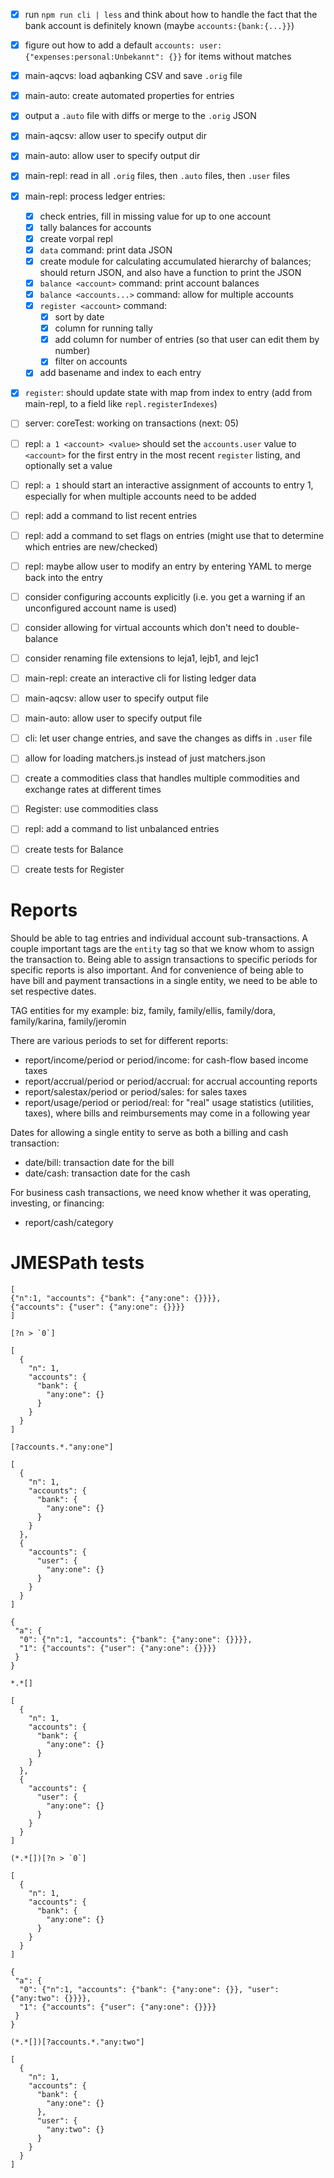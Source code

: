 * [x] run ``npm run cli | less`` and think about how to handle the fact that the bank account is definitely known (maybe `accounts:{bank:{...}}`)
* [x] figure out how to add a default `accounts: user: {"expenses:personal:Unbekannt": {}}` for items without matches
* [x] main-aqcvs: load aqbanking CSV and save `.orig` file
* [x] main-auto: create automated properties for entries
* [x] output a `.auto` file with diffs or merge to the `.orig` JSON
* [x] main-aqcsv: allow user to specify output dir
* [x] main-auto: allow user to specify output dir
* [x] main-repl: read in all `.orig` files, then `.auto` files, then `.user` files
* [x] main-repl: process ledger entries:
	* [x] check entries, fill in missing value for up to one account
	* [x] tally balances for accounts
	* [x] create vorpal repl
	* [x] `data` command: print data JSON
	* [x] create module for calculating accumulated hierarchy of balances; should return JSON, and also have a function to print the JSON
	* [x] `balance <account>` command: print account balances
	* [x] `balance <accounts...>` command: allow for multiple accounts
	* [x] `register <account>` command:
		* [x] sort by date
		* [x] column for running tally
		* [x] add column for number of entries (so that user can edit them by number)
		* [x] filter on accounts
	* [x] add basename and index to each entry
* [x] `register`: should update state with map from index to entry (add from main-repl, to a field like `repl.registerIndexes`)
* [ ] server: coreTest: working on transactions (next: 05)
* [ ] repl: `a 1 <account> <value>` should set the `accounts.user` value to `<account>` for the first entry in the most recent `register` listing, and optionally set a value
* [ ] repl: `a 1` should start an interactive assignment of accounts to entry 1, especially for when multiple accounts need to be added
* [ ] repl: add a command to list recent entries
* [ ] repl: add a command to set flags on entries (might use that to determine which entries are new/checked)
* [ ] repl: maybe allow user to modify an entry by entering YAML to merge back into the entry
* [ ] consider configuring accounts explicitly (i.e. you get a warning if an unconfigured account name is used)
* [ ] consider allowing for virtual accounts which don't need to double-balance
* [ ] consider renaming file extensions to leja1, lejb1, and lejc1
* [ ] main-repl: create an interactive cli for listing ledger data
* [ ] main-aqcsv: allow user to specify output file
* [ ] main-auto: allow user to specify output file
* [ ] cli: let user change entries, and save the changes as diffs in `.user` file
* [ ] allow for loading matchers.js instead of just matchers.json
* [ ] create a commodities class that handles multiple commodities and exchange rates at different times
* [ ] Register: use commodities class
* [ ] repl: add a command to list unbalanced entries

* [ ] create tests for Balance
* [ ] create tests for Register

# Reports

Should be able to tag entries and individual account sub-transactions.
A couple important tags are the `entity` tag so that we know whom to assign
the transaction to.  Being able to assign transactions to specific periods
for specific reports is also important.  And for convenience of being able to
have bill and payment transactions in a single entity, we need to be able to
set respective dates.

TAG entities for my example: biz, family, family/ellis, family/dora, family/karina, family/jeromin

There are various periods to set for different reports:

* report/income/period or period/income: for cash-flow based income taxes
* report/accrual/period or period/accrual: for accrual accounting reports
* report/salestax/period or period/sales: for sales taxes
* report/usage/period or period/real: for "real" usage statistics (utilities, taxes), where bills and reimbursements may come in a following year

Dates for allowing a single entity to serve as both a billing and cash transaction:

* date/bill: transaction date for the bill
* date/cash: transaction date for the cash

For business cash transactions, we need know whether it was operating, investing, or financing:

* report/cash/category

# JMESPath tests

```
[
{"n":1, "accounts": {"bank": {"any:one": {}}}},
{"accounts": {"user": {"any:one": {}}}}
]

[?n > `0`]

[
  {
    "n": 1,
    "accounts": {
      "bank": {
        "any:one": {}
      }
    }
  }
]

[?accounts.*."any:one"]

[
  {
    "n": 1,
    "accounts": {
      "bank": {
        "any:one": {}
      }
    }
  },
  {
    "accounts": {
      "user": {
        "any:one": {}
      }
    }
  }
]
```


```
{
 "a": {
  "0": {"n":1, "accounts": {"bank": {"any:one": {}}}},
  "1": {"accounts": {"user": {"any:one": {}}}}
 }
}

*.*[]

[
  {
    "n": 1,
    "accounts": {
      "bank": {
        "any:one": {}
      }
    }
  },
  {
    "accounts": {
      "user": {
        "any:one": {}
      }
    }
  }
]

(*.*[])[?n > `0`]

[
  {
    "n": 1,
    "accounts": {
      "bank": {
        "any:one": {}
      }
    }
  }
]
```

```
{
 "a": {
  "0": {"n":1, "accounts": {"bank": {"any:one": {}}, "user": {"any:two": {}}}},
  "1": {"accounts": {"user": {"any:one": {}}}}
 }
}

(*.*[])[?accounts.*."any:two"]

[
  {
    "n": 1,
    "accounts": {
      "bank": {
        "any:one": {}
      },
      "user": {
        "any:two": {}
      }
    }
  }
]
```
